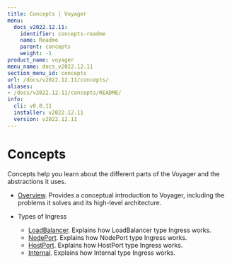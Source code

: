 ```yaml
---
title: Concepts | Voyager
menu:
  docs_v2022.12.11:
    identifier: concepts-readme
    name: Readme
    parent: concepts
    weight: -1
product_name: voyager
menu_name: docs_v2022.12.11
section_menu_id: concepts
url: /docs/v2022.12.11/concepts/
aliases:
- /docs/v2022.12.11/concepts/README/
info:
  cli: v0.0.11
  installer: v2022.12.11
  version: v2022.12.11
---
```


# Concepts

Concepts help you learn about the different parts of the Voyager and the abstractions it uses.

- [Overview](/docs/v2022.12.11/concepts/overview). Provides a conceptual introduction to Voyager, including the problems it solves and its high-level architecture.

- Types of Ingress
  - [LoadBalancer](/docs/v2022.12.11/concepts/ingress-types/loadbalancer). Explains how LoadBalancer type Ingress works.
  - [NodePort](/docs/v2022.12.11/concepts/ingress-types/nodeport). Explains how NodePort type Ingress works.
  - [HostPort](/docs/v2022.12.11/concepts/ingress-types/hostport). Explains how HostPort type Ingress works.
  - [Internal](/docs/v2022.12.11/concepts/ingress-types/internal). Explains how Internal type Ingress works.
